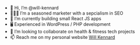 - 👋 Hi, I’m @will-kennard
- 🕵🏻‍♀️ I’m a seasoned marketer with a sepcialism in SEO
- 🌱 I’m currently building small React JS apps
- 🖥️ Experienced in WordPress / PHP development
- 💞️ I’m looking to collaborate on health & fitness tech projects
- 📫 Reach me on my personal website [Will Kennard](https://willkennard.com)
